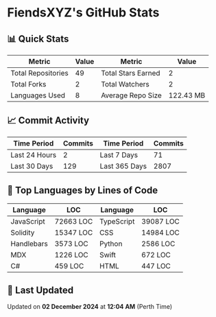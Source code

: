 # FiendsXYZ's GitHub Stats

## 📊 Quick Stats

| Metric               | Value       | Metric               | Value       |
|----------------------|-------------|----------------------|-------------|
| Total Repositories   | 49 | Total Stars Earned   | 2 |
| Total Forks          | 2 | Total Watchers       | 2 |
| Languages Used       | 8 | Average Repo Size    | 122.43 MB |

## 📈 Commit Activity

| Time Period      | Commits      | Time Period      | Commits      |
|------------------|--------------|------------------|--------------|
| Last 24 Hours    | 2 | Last 7 Days      | 71 |
| Last 30 Days     | 129 | Last 365 Days    | 2807 |

## 📝 Top Languages by Lines of Code

| Language       | LOC        | Language       | LOC        |
|----------------|------------|----------------|------------|
| JavaScript       | 72663 LOC  | TypeScript       | 39087 LOC  |
| Solidity       | 15347 LOC  | CSS       | 14984 LOC  |
| Handlebars       | 3573 LOC  | Python       | 2586 LOC  |
| MDX       | 1226 LOC  | Swift       | 672 LOC  |
| C#       | 459 LOC  | HTML       | 447 LOC  |

## 📅 Last Updated

Updated on **02 December 2024** at **12:04 AM** (Perth Time)
